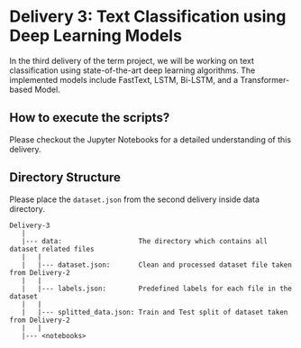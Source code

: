 Delivery 3: Text Classification using Deep Learning Models
==================
In the third delivery of the term project, we will be working on text classification using state-of-the-art deep learning algorithms. The implemented models include FastText, LSTM, Bi-LSTM, and a Transformer-based Model.

How to execute the scripts?
------------------
Please checkout the Jupyter Notebooks for a detailed understanding of this delivery.

Directory Structure
------------------
Please place the `dataset.json` from the second delivery inside data directory.

    Delivery-3
       |
       |--- data:                   The directory which contains all dataset related files
       |   |
       |   |--- dataset.json:       Clean and processed dataset file taken from Delivery-2
       |   |
       |   |--- labels.json:        Predefined labels for each file in the dataset
       |   |
       |   |--- splitted_data.json: Train and Test split of dataset taken from Delivery-2
       |   |
       |--- <notebooks>

